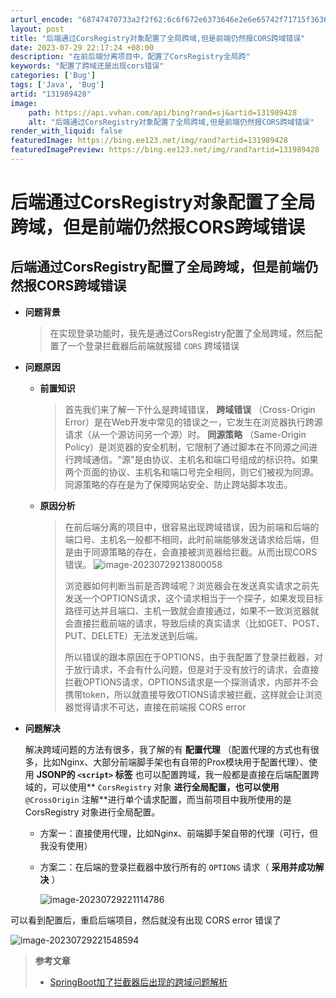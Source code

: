 ```yaml
---
arturl_encode: "68747470733a2f2f62:6c6f672e6373646e2e6e65742f71715f36363334353130302f:61727469636c652f64657461696c732f313331393839343238"
layout: post
title: "后端通过CorsRegistry对象配置了全局跨域,但是前端仍然报CORS跨域错误"
date: 2023-07-29 22:17:24 +08:00
description: "在前后端分离项目中，配置了CorsRegistry全局跨"
keywords: "配置了跨域还是出现cors错误"
categories: ['Bug']
tags: ['Java', 'Bug']
artid: "131989428"
image:
    path: https://api.vvhan.com/api/bing?rand=sj&artid=131989428
    alt: "后端通过CorsRegistry对象配置了全局跨域,但是前端仍然报CORS跨域错误"
render_with_liquid: false
featuredImage: https://bing.ee123.net/img/rand?artid=131989428
featuredImagePreview: https://bing.ee123.net/img/rand?artid=131989428
---
```


# 后端通过CorsRegistry对象配置了全局跨域，但是前端仍然报CORS跨域错误

## 后端通过CorsRegistry配置了全局跨域，但是前端仍然报CORS跨域错误

* **问题背景**

  > 在实现登录功能时，我先是通过CorsRegistry配置了全局跨域，然后配置了一个登录拦截器后前端就报错
  > `CORS`
  > 跨域错误
* **问题原因**

  + **前置知识**

    > 首先我们来了解一下什么是跨域错误，
    > **跨域错误**
    > （Cross-Origin Error）是在Web开发中常见的错误之一，它发生在浏览器执行跨源请求（从一个源访问另一个源）时。
    > **同源策略**
    > （Same-Origin Policy）是浏览器的安全机制，它限制了通过脚本在不同源之间进行跨域通信。"源"是由协议、主机名和端口号组成的标识符。如果两个页面的协议、主机名和端口号完全相同，则它们被视为同源。同源策略的存在是为了保障网站安全、防止跨站脚本攻击。
  + **原因分析**

    > 在前后端分离的项目中，很容易出现跨域错误，因为前端和后端的端口号、主机名一般都不相同，此时前端能够发送请求给后端，但是由于同源策略的存在，会直接被浏览器给拦截。从而出现CORS错误。
    > ![image-20230729213800058](https://i-blog.csdnimg.cn/blog_migrate/485675e9b7c94f0de310cf02be5e4564.png)
    >
    > 浏览器如何判断当前是否跨域呢？浏览器会在发送真实请求之前先发送一个OPTIONS请求，这个请求相当于一个探子，如果发现目标路径可达并且端口、主机一致就会直接通过，如果不一致浏览器就会直接拦截前端的请求，导致后续的真实请求（比如GET、POST、PUT、DELETE）无法发送到后端。
    >
    > 所以错误的跟本原因在于OPTIONS，由于我配置了登录拦截器，对于放行请求，不会有什么问题，但是对于没有放行的请求，会直接拦截OPTIONS请求，OPTIONS请求是一个探测请求，内部并不会携带token，所以就直接导致OTIONS请求被拦截，这样就会让浏览器觉得请求不可达，直接在前端报
    > CORS error
* **问题解决**

  解决跨域问题的方法有很多，我了解的有
  **配置代理**
  （配置代理的方式也有很多，比如Nginx、大部分前端脚手架也有自带的Prox模块用于配置代理）、使用
  **JSONP的
  `<script>`
  标签**
  也可以配置跨域，我一般都是直接在后端配置跨域的，可以使用\*\*
  `CorsRegistry`
  对象
  **进行全局配置，也可以使用**
  `@CrossOrigin`
  注解\*\*进行单个请求配置，而当前项目中我所使用的是 CorsRegistry 对象进行全局配置。

  + 方案一：直接使用代理，比如Nginx、前端脚手架自带的代理（可行，但我没有使用）
  + 方案二：在后端的登录拦截器中放行所有的
    `OPTIONS`
    请求（
    **采用并成功解决**
    ）

    ![image-20230729221114786](https://i-blog.csdnimg.cn/blog_migrate/48b787176a16622232f392bf03ce1e62.png)

可以看到配置后，重启后端项目，然后就没有出现
CORS error
错误了

![image-20230729221548594](https://i-blog.csdnimg.cn/blog_migrate/2cd6a61ecea56759ede35aa4da7dedb9.png)

> **参考文章**
>
> * [SpringBoot加了拦截器后出现的跨域问题解析](https://blog.csdn.net/MrKorbin/article/details/104066979)